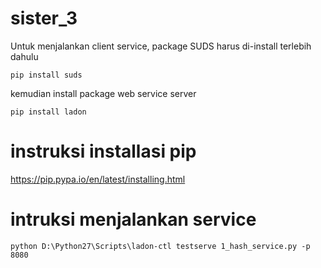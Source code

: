 sister_3
========

Untuk menjalankan client service, package SUDS harus di-install terlebih dahulu

`pip install suds`

kemudian install package web service server

`pip install ladon`

instruksi installasi pip
========================
https://pip.pypa.io/en/latest/installing.html

intruksi menjalankan service
============================
`python D:\Python27\Scripts\ladon-ctl testserve 1_hash_service.py -p 8080`